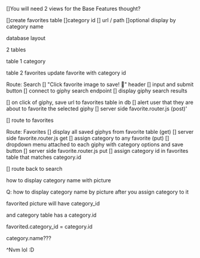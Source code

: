 []You will need 2 views for the Base Features
thought?

[]create favorites table
[]category id 
[] url / path
[]optional display by category name 

database layout 

2 tables

table 1 category 
 

 table 2 favorites 
update favorite with category id




Route: Search
[] "Click favorite image to save! 🥴" header
[] input and submit button
[] connect to giphy search endpoint
[] display giphy search results

[] on click of giphy, save url to favorites table in db
    [] alert user that they are about to favorite the selected giphy
    [] server side favorite.router.js (post)'

[] route to favorites

Route: Favorites
[] display all saved giphys from favorite table (get)
    [] server side favorite.router.js get
[] assign category to any favorite (put)
    [] dropdown menu attached to each giphy with category options and save button
    [] server side favorite.router.js put
        [] assign category id in favorites table that matches category.id

[] route back to search




how to display category name with picture  

Q: how to display category name by picture after you assign category to it

favorited picture will have category_id

and category table has a category.id

favorited.category_id = category.id

category.name???

^Nvm lol :D

